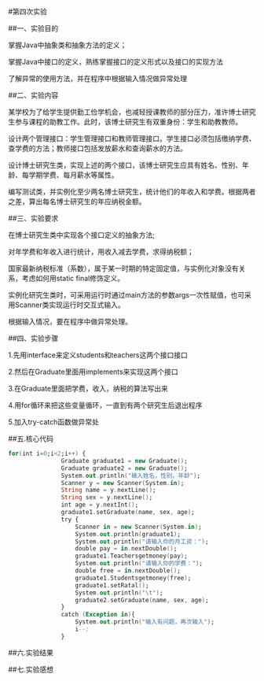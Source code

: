 #第四次实验

##一、实验目的

掌握Java中抽象类和抽象方法的定义；

掌握Java中接口的定义，熟练掌握接口的定义形式以及接口的实现方法

了解异常的使用方法，并在程序中根据输入情况做异常处理

##二、实验内容

某学校为了给学生提供勤工俭学机会，也减轻授课教师的部分压力，准许博士研究生参与课程的助教工作。此时，该博士研究生有双重身份：学生和助教教师。

设计两个管理接口：学生管理接口和教师管理接口。学生接口必须包括缴纳学费、查学费的方法；教师接口包括发放薪水和查询薪水的方法。

设计博士研究生类，实现上述的两个接口，该博士研究生应具有姓名、性别、年龄、每学期学费、每月薪水等属性。

编写测试类，并实例化至少两名博士研究生，统计他们的年收入和学费。根据两者之差，算出每名博士研究生的年应纳税金额。

##三、实验要求

在博士研究生类中实现各个接口定义的抽象方法;

对年学费和年收入进行统计，用收入减去学费，求得纳税额；

国家最新纳税标准（系数），属于某一时期的特定固定值，与实例化对象没有关系，考虑如何用static final修饰定义。

实例化研究生类时，可采用运行时通过main方法的参数args一次性赋值，也可采用Scanner类实现运行时交互式输入。

根据输入情况，要在程序中做异常处理。

##四、实验步骤

1.先用interface来定义students和teachers这两个接口接口

2.然后在Graduate里面用implements来实现这两个接口

3.在Graduate里面把学费，收入，纳税的算法写出来

4.用for循环来把这些变量循环，一直到有两个研究生后退出程序

5.加入try-catch函数做异常处

##五.核心代码
 ```a
 for(int i=0;i<2;i++) {
	            Graduate graduate1 = new Graduate();
	            Graduate graduate2 = new Graduate();
	            System.out.println("输入姓名，性别，年龄");
	            Scanner y = new Scanner(System.in);
	            String name = y.nextLine();
	            String sex = y.nextLine();
	            int age = y.nextInt();
	            graduate1.setGraduate(name, sex, age);
	            try {
	                Scanner in = new Scanner(System.in);
	                System.out.println(graduate1);
	                System.out.println("请输入你的月工资：");
	                double pay = in.nextDouble();
	                graduate1.Teachersgetmoney(pay);
	                System.out.println("请输入你的学费：");
	                double free = in.nextDouble();
	                graduate1.Studentsgetmoney(free);
	                graduate1.setRatal();
	                System.out.println("\t");
	                graduate2.setGraduate(name, sex, age);
	            }
	            catch (Exception in){
	                System.out.println("输入有问题，再次输入");
	                i--;
	            }
```
##六.实验结果

##七.实验感想
